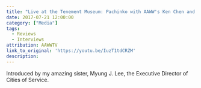 ```yaml
---
title: "Live at the Tenement Museum: Pachinko with AAWW's Ken Chen and Min Jin Lee (Video)"
date: 2017-07-21 12:00:00
category: ["Media"]
tags:
  - Reviews
  - Interviews
attribution: AAWWTV
link_to_original: 'https://youtu.be/IuzT1tdCRZM'
description:
---
```



Introduced by my amazing sister, Myung J. Lee, the Executive Director of Cities of Service.

&nbsp;